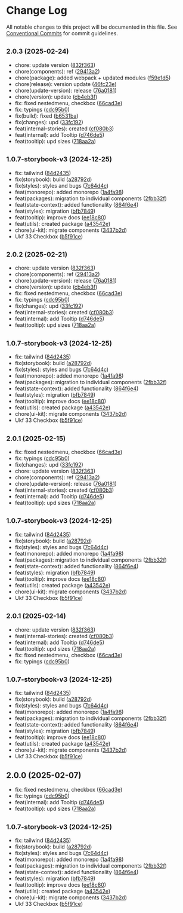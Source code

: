 # Change Log

All notable changes to this project will be documented in this file.
See [Conventional Commits](https://conventionalcommits.org) for commit guidelines.

## <small>2.0.3 (2025-02-24)</small>

* chore: update version ([832f363](https://gitlab.optimacros.com/fe/ui-kit/commit/832f363))
* chore(components): ref ([29413a2](https://gitlab.optimacros.com/fe/ui-kit/commit/29413a2))
* chore(package): added webpack + updated modules ([f59e1d5](https://gitlab.optimacros.com/fe/ui-kit/commit/f59e1d5))
* chore(release): version update ([46fc23e](https://gitlab.optimacros.com/fe/ui-kit/commit/46fc23e))
* chore(update-version): release ([76a0181](https://gitlab.optimacros.com/fe/ui-kit/commit/76a0181))
* chore(version): update ([cb4eb3f](https://gitlab.optimacros.com/fe/ui-kit/commit/cb4eb3f))
* fix: fixed nestedmenu, checkbox ([66cad3e](https://gitlab.optimacros.com/fe/ui-kit/commit/66cad3e))
* fix: typings ([cdc95b0](https://gitlab.optimacros.com/fe/ui-kit/commit/cdc95b0))
* fix(build): fixed ([b6531ba](https://gitlab.optimacros.com/fe/ui-kit/commit/b6531ba))
* fix(changes): upd ([33fc192](https://gitlab.optimacros.com/fe/ui-kit/commit/33fc192))
* feat(internal-stories): created ([cf080b3](https://gitlab.optimacros.com/fe/ui-kit/commit/cf080b3))
* feat(internal): add Tooltip ([d746de5](https://gitlab.optimacros.com/fe/ui-kit/commit/d746de5))
* feat(tooltip): upd sizes ([718aa2a](https://gitlab.optimacros.com/fe/ui-kit/commit/718aa2a))



## <small>1.0.7-storybook-v3 (2024-12-25)</small>

* fix: tailwind ([84d2435](https://gitlab.optimacros.com/fe/ui-kit/commit/84d2435))
* fix(storybook): build ([a28792d](https://gitlab.optimacros.com/fe/ui-kit/commit/a28792d))
* fix(styles): styles and bugs ([7c64d4c](https://gitlab.optimacros.com/fe/ui-kit/commit/7c64d4c))
* feat(monorepo): added monorepo ([1a4fa98](https://gitlab.optimacros.com/fe/ui-kit/commit/1a4fa98))
* feat(packages): migration to individual components ([2fbb32f](https://gitlab.optimacros.com/fe/ui-kit/commit/2fbb32f))
* feat(state-context): added functionality ([864f6e4](https://gitlab.optimacros.com/fe/ui-kit/commit/864f6e4))
* feat(styles): migration ([bfb7849](https://gitlab.optimacros.com/fe/ui-kit/commit/bfb7849))
* feat(tooltip): improve docs ([ee18c80](https://gitlab.optimacros.com/fe/ui-kit/commit/ee18c80))
* feat(utils): created package ([a43542e](https://gitlab.optimacros.com/fe/ui-kit/commit/a43542e))
* chore(ui-kit): migrate components ([3437b2d](https://gitlab.optimacros.com/fe/ui-kit/commit/3437b2d))
* Ukf 33 Checkbox ([b5f91ce](https://gitlab.optimacros.com/fe/ui-kit/commit/b5f91ce))





## <small>2.0.2 (2025-02-21)</small>

* chore: update version ([832f363](https://gitlab.optimacros.com/fe/ui-kit/commit/832f363))
* chore(components): ref ([29413a2](https://gitlab.optimacros.com/fe/ui-kit/commit/29413a2))
* chore(update-version): release ([76a0181](https://gitlab.optimacros.com/fe/ui-kit/commit/76a0181))
* chore(version): update ([cb4eb3f](https://gitlab.optimacros.com/fe/ui-kit/commit/cb4eb3f))
* fix: fixed nestedmenu, checkbox ([66cad3e](https://gitlab.optimacros.com/fe/ui-kit/commit/66cad3e))
* fix: typings ([cdc95b0](https://gitlab.optimacros.com/fe/ui-kit/commit/cdc95b0))
* fix(changes): upd ([33fc192](https://gitlab.optimacros.com/fe/ui-kit/commit/33fc192))
* feat(internal-stories): created ([cf080b3](https://gitlab.optimacros.com/fe/ui-kit/commit/cf080b3))
* feat(internal): add Tooltip ([d746de5](https://gitlab.optimacros.com/fe/ui-kit/commit/d746de5))
* feat(tooltip): upd sizes ([718aa2a](https://gitlab.optimacros.com/fe/ui-kit/commit/718aa2a))



## <small>1.0.7-storybook-v3 (2024-12-25)</small>

* fix: tailwind ([84d2435](https://gitlab.optimacros.com/fe/ui-kit/commit/84d2435))
* fix(storybook): build ([a28792d](https://gitlab.optimacros.com/fe/ui-kit/commit/a28792d))
* fix(styles): styles and bugs ([7c64d4c](https://gitlab.optimacros.com/fe/ui-kit/commit/7c64d4c))
* feat(monorepo): added monorepo ([1a4fa98](https://gitlab.optimacros.com/fe/ui-kit/commit/1a4fa98))
* feat(packages): migration to individual components ([2fbb32f](https://gitlab.optimacros.com/fe/ui-kit/commit/2fbb32f))
* feat(state-context): added functionality ([864f6e4](https://gitlab.optimacros.com/fe/ui-kit/commit/864f6e4))
* feat(styles): migration ([bfb7849](https://gitlab.optimacros.com/fe/ui-kit/commit/bfb7849))
* feat(tooltip): improve docs ([ee18c80](https://gitlab.optimacros.com/fe/ui-kit/commit/ee18c80))
* feat(utils): created package ([a43542e](https://gitlab.optimacros.com/fe/ui-kit/commit/a43542e))
* chore(ui-kit): migrate components ([3437b2d](https://gitlab.optimacros.com/fe/ui-kit/commit/3437b2d))
* Ukf 33 Checkbox ([b5f91ce](https://gitlab.optimacros.com/fe/ui-kit/commit/b5f91ce))





## <small>2.0.1 (2025-02-15)</small>

* fix: fixed nestedmenu, checkbox ([66cad3e](https://gitlab.optimacros.com/fe/ui-kit/commit/66cad3e))
* fix: typings ([cdc95b0](https://gitlab.optimacros.com/fe/ui-kit/commit/cdc95b0))
* fix(changes): upd ([33fc192](https://gitlab.optimacros.com/fe/ui-kit/commit/33fc192))
* chore: update version ([832f363](https://gitlab.optimacros.com/fe/ui-kit/commit/832f363))
* chore(components): ref ([29413a2](https://gitlab.optimacros.com/fe/ui-kit/commit/29413a2))
* chore(update-version): release ([76a0181](https://gitlab.optimacros.com/fe/ui-kit/commit/76a0181))
* feat(internal-stories): created ([cf080b3](https://gitlab.optimacros.com/fe/ui-kit/commit/cf080b3))
* feat(internal): add Tooltip ([d746de5](https://gitlab.optimacros.com/fe/ui-kit/commit/d746de5))
* feat(tooltip): upd sizes ([718aa2a](https://gitlab.optimacros.com/fe/ui-kit/commit/718aa2a))



## <small>1.0.7-storybook-v3 (2024-12-25)</small>

* fix: tailwind ([84d2435](https://gitlab.optimacros.com/fe/ui-kit/commit/84d2435))
* fix(storybook): build ([a28792d](https://gitlab.optimacros.com/fe/ui-kit/commit/a28792d))
* fix(styles): styles and bugs ([7c64d4c](https://gitlab.optimacros.com/fe/ui-kit/commit/7c64d4c))
* feat(monorepo): added monorepo ([1a4fa98](https://gitlab.optimacros.com/fe/ui-kit/commit/1a4fa98))
* feat(packages): migration to individual components ([2fbb32f](https://gitlab.optimacros.com/fe/ui-kit/commit/2fbb32f))
* feat(state-context): added functionality ([864f6e4](https://gitlab.optimacros.com/fe/ui-kit/commit/864f6e4))
* feat(styles): migration ([bfb7849](https://gitlab.optimacros.com/fe/ui-kit/commit/bfb7849))
* feat(tooltip): improve docs ([ee18c80](https://gitlab.optimacros.com/fe/ui-kit/commit/ee18c80))
* feat(utils): created package ([a43542e](https://gitlab.optimacros.com/fe/ui-kit/commit/a43542e))
* chore(ui-kit): migrate components ([3437b2d](https://gitlab.optimacros.com/fe/ui-kit/commit/3437b2d))
* Ukf 33 Checkbox ([b5f91ce](https://gitlab.optimacros.com/fe/ui-kit/commit/b5f91ce))





## <small>2.0.1 (2025-02-14)</small>

* chore: update version ([832f363](https://gitlab.optimacros.com/fe/ui-kit/commit/832f363))
* feat(internal-stories): created ([cf080b3](https://gitlab.optimacros.com/fe/ui-kit/commit/cf080b3))
* feat(internal): add Tooltip ([d746de5](https://gitlab.optimacros.com/fe/ui-kit/commit/d746de5))
* feat(tooltip): upd sizes ([718aa2a](https://gitlab.optimacros.com/fe/ui-kit/commit/718aa2a))
* fix: fixed nestedmenu, checkbox ([66cad3e](https://gitlab.optimacros.com/fe/ui-kit/commit/66cad3e))
* fix: typings ([cdc95b0](https://gitlab.optimacros.com/fe/ui-kit/commit/cdc95b0))



## <small>1.0.7-storybook-v3 (2024-12-25)</small>

* fix: tailwind ([84d2435](https://gitlab.optimacros.com/fe/ui-kit/commit/84d2435))
* fix(storybook): build ([a28792d](https://gitlab.optimacros.com/fe/ui-kit/commit/a28792d))
* fix(styles): styles and bugs ([7c64d4c](https://gitlab.optimacros.com/fe/ui-kit/commit/7c64d4c))
* feat(monorepo): added monorepo ([1a4fa98](https://gitlab.optimacros.com/fe/ui-kit/commit/1a4fa98))
* feat(packages): migration to individual components ([2fbb32f](https://gitlab.optimacros.com/fe/ui-kit/commit/2fbb32f))
* feat(state-context): added functionality ([864f6e4](https://gitlab.optimacros.com/fe/ui-kit/commit/864f6e4))
* feat(styles): migration ([bfb7849](https://gitlab.optimacros.com/fe/ui-kit/commit/bfb7849))
* feat(tooltip): improve docs ([ee18c80](https://gitlab.optimacros.com/fe/ui-kit/commit/ee18c80))
* feat(utils): created package ([a43542e](https://gitlab.optimacros.com/fe/ui-kit/commit/a43542e))
* chore(ui-kit): migrate components ([3437b2d](https://gitlab.optimacros.com/fe/ui-kit/commit/3437b2d))
* Ukf 33 Checkbox ([b5f91ce](https://gitlab.optimacros.com/fe/ui-kit/commit/b5f91ce))





## 2.0.0 (2025-02-07)

* fix: fixed nestedmenu, checkbox ([66cad3e](https://gitlab.optimacros.com/fe/ui-kit/commit/66cad3e))
* fix: typings ([cdc95b0](https://gitlab.optimacros.com/fe/ui-kit/commit/cdc95b0))
* feat(internal): add Tooltip ([d746de5](https://gitlab.optimacros.com/fe/ui-kit/commit/d746de5))
* feat(tooltip): upd sizes ([718aa2a](https://gitlab.optimacros.com/fe/ui-kit/commit/718aa2a))



## <small>1.0.7-storybook-v3 (2024-12-25)</small>

* fix: tailwind ([84d2435](https://gitlab.optimacros.com/fe/ui-kit/commit/84d2435))
* fix(storybook): build ([a28792d](https://gitlab.optimacros.com/fe/ui-kit/commit/a28792d))
* fix(styles): styles and bugs ([7c64d4c](https://gitlab.optimacros.com/fe/ui-kit/commit/7c64d4c))
* feat(monorepo): added monorepo ([1a4fa98](https://gitlab.optimacros.com/fe/ui-kit/commit/1a4fa98))
* feat(packages): migration to individual components ([2fbb32f](https://gitlab.optimacros.com/fe/ui-kit/commit/2fbb32f))
* feat(state-context): added functionality ([864f6e4](https://gitlab.optimacros.com/fe/ui-kit/commit/864f6e4))
* feat(styles): migration ([bfb7849](https://gitlab.optimacros.com/fe/ui-kit/commit/bfb7849))
* feat(tooltip): improve docs ([ee18c80](https://gitlab.optimacros.com/fe/ui-kit/commit/ee18c80))
* feat(utils): created package ([a43542e](https://gitlab.optimacros.com/fe/ui-kit/commit/a43542e))
* chore(ui-kit): migrate components ([3437b2d](https://gitlab.optimacros.com/fe/ui-kit/commit/3437b2d))
* Ukf 33 Checkbox ([b5f91ce](https://gitlab.optimacros.com/fe/ui-kit/commit/b5f91ce))
